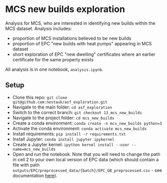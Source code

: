 # MCS new builds exploration

Analysis for MCS, who are interested in identifying new builds within the MCS dataset.
Analysis includes:
* proportion of MCS installations believed to be new builds
* proportion of EPC "new builds with heat pumps" appearing in MCS dataset
* short exploration of EPC "new dwelling" certificates where an earlier certificate for the same property exists

All analysis is in one notebook, `analysis.ipynb`.

## Setup

* Clone this repo: `git clone git@github.com:nestauk/asf_exploration.git`
* Navigate to the main folder: `cd asf_exploration`
* Switch to the correct branch: `git checkout 13_mcs_new_builds`
* Navigate to the project folder: `cd mcs_new_builds`
* Create a conda environment: `conda create -n mcs_new_builds python=3`
* Activate the conda environment: `conda activate mcs_new_builds`
* Install requirements: `pip install -r requirements.txt`
* Install Jupyter: `conda install jupyter ipykernel`
* Create a Jupyter kernel: `ipython kernel install --user --name=mcs_new_builds`
* Open and run the notebook. Note that you will need to change the path in cell 2 to your own local version of EPC data (which should contain a file with path `outputs/EPC/preprocessed_data/{batch}/EPC_GB_preprocessed.csv` - see documentation [here](https://github.com/nestauk/asf_core_data)).